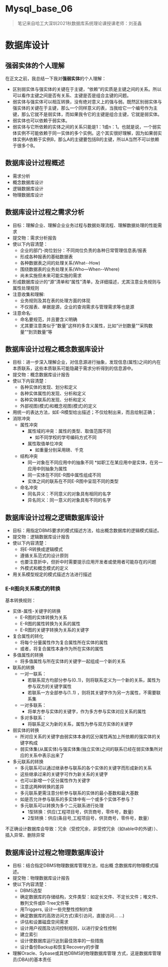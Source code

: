 # Mysql_base_06

> 笔记来自哈工大深圳2021秋数据库系统理论课授课老师：刘圣鑫

# 数据库设计
## 强弱实体的个人理解
在正文之前，我总结一下我对**强弱实体**的个人理解：
* 区别弱实体与强实体的关键在于主键，“依赖”的实质是主键之间的关系。所以可以看作主键之间是否有关系、主键是否是组合主键的问题。
* 弱实体与强实体可以相互转换，没有绝对意义上的强与弱。既然区别弱实体与强实体的关键在于主键，那么一个同样意义的表，当我给它一个编号作为主键，那么它就不是弱实体，而如果我令它的主键是组合主键，它就是弱实体。
* 弱实体也可以依赖于弱实体。
* 弱实体与它所依赖的实体之间的关系只能是1：1或n：1。也就是说，一个弱实体实例不可能依赖于同一实体的多个实例。这个其实很好理解，因为如果弱实体实例A依赖于实例B，那么A的主键要包括B的主键，所以A当然不可以依赖于很多个B。
## 数据库设计过程概述
* 需求分析
* 概念数据库设计
* 逻辑数据库设计
* 物理数据库设计
## 数据库设计过程之需求分析

* 目标：理解企业、理解企业业务过程与数据处理流程、理解数据处理的性能需求
* 提交物：需求分析报告
* 使以下内容清楚：
    * 企业的部门-岗位划分：不同岗位负责的各种日常管理信息表/报表
    * 形成各种报表的基础数据表
    * 各种数据表之间的处理关系(What--How)
    * 围绕数据表的业务处理关系(Who—When--Where)
    * 尚未实施但未来可能实施的需求
* 形成数据库设计的“源”清单和“属性”清单，及详细描述，尤其注意业务规则与属性处理规则
* 注意收集和理解: 
    * 业务规则及其在表的处理方面的体现 
    * 不仅报表、单据是源，企业的查询需求与管理需求等也是源
* 注意命名: 
    * 命名要规范，并且要含义明确
    * 尤其要注意类似于“数量”这样的多含义属性，比如“计划数量”“采购数量”“到货数量”等

## 数据库设计过程之概念数据库设计
* 目标：进一步深入理解企业，对信息源进行抽象，发现信息(属性)之间的内在本质联系，这些本质联系可能隐藏于需求分析得到的信息源中。
* 提交物：概念数据库设计报告
* 使以下内容清楚：
    * 各种实体的发现、划分和定义
    * 各种实体属性的发现、分析和定义
    * 各种实体联系的发现、分析和定义
    * 外部视图(模式)和概念视图(模式)的定义
* 用统一的表达方法，如E-R模型给出描述；不仅绘制出来，而且绘制正确；
* 消除冲突
    * 属性冲突
        * 属性域的冲突：属性的类型、取值范围不同
            * 如不同学校的学号编码方式不同 
        * 属性取值单位冲突
            * 如重量分别采用磅、千克
    * 结构冲突
        * 同一对象在不同应用中的抽象不同
            *如职工在某应用中是实体，在另一应用中则抽象为属性 
        * 同一实体在不同E-R图中属性组成不同
        * 实体之间的联系在不同E-R图中呈现不同的类型
    * 命名冲突
        * 同名异义：不同意义的对象具有相同的名字
        * 异名同义：同一意义的对象具有不同的名字
## 数据库设计过程之逻辑数据库设计
* 目标：用指定DBMS要求的模式描述方法，给出概念数据库的逻辑模式描述。
* 提交物：逻辑数据库设计报告
* 使以下内容清楚：
    * 将E-R转换成逻辑模式
    * 遵循关系范式的设计原则
    * 也要注意折中，但折中时需要提示应用开发者或使用者可能存在的问题
    * 外模式和概念模式的定义
* 用关系模型规定的模式描述方法进行描述
### E-R图向关系模式的转换
基本转换规则：
* 实体-属性-关键字的转换
    * E-R图的实体转换为关系
    * E-R图的属性转换为关系的属性
    * E-R图的关键字转换为关系的关键字
* 复合属性的转化
    * 将每个分量属性作为复合属性所在实体的属性
    * 或者，将复合属性本身作为所在实体的属性
* 多值属性的转换
    * 将多值属性与所在实体的关键字一起组成一个新的关系
* 联系的转换
    * 一对一联系：
        * 若联系双方均部分参与(0..1)，则将联系定义为一个新的关系，属性为参与双方的关键字属性
        * 若联系一方全部参与(1..1) ，则将其关键字作为另一方属性，不需要联系集
    * 一对多联系：
        * 将单方参与实体的关键字，作为多方参与实体对应关系的属性
    * 多对多联系：
        * 将联系定义为新的关系，属性为参与双方实体的关键字
* 弱实体的转换
    * 所对应关系的关键字由弱实体本身的区分属性再加上所依赖的强实体的关键字构成
    * 弱实体集(从属实体)与强实体集(独立实体)之间的联系已经在弱实体集所对应的关系中表示出来了
* 多元联系的转换
    * 多元联系可以通过继承参与联系的各个实体的关键字而形成新的关系
    * 这些继承过来的关键字可作为新关系的关键字
    * 也可以新增一个区分属性作为关键字
    * 注意这两种转换的差异
    *  多元联系更需注意分析参与联系的实体的最小基数和最大基数
    * 如是否允许参与联系的多实体中有一个或多个实体不参与？
    * 多元联系可以转换为多个二元联系进行处理
        * 1型转换：供应(工程项目号，供货商号，零件号，数量)
        * 2型转换：供应(条目号,工程项目号，供货商号，零件号，数量）

不正确设计数据库会导致：冗余（受控冗余，非受控冗余（如table中的外键））、插入异常、删除异常
## 数据库设计过程之物理数据库设计
* 目标：结合指定DBMS物理数据库管理方法，给出概
念数据库的物理模式描述。
* 提交物：物理数据库设计报告
* 使以下内容清楚：
    * DBMS选型
    * 确定数据库的存储结构，文件类型：如定长文件、不定长文件；堆文件、散列文件或B-Tree文件等
    * 用Triggers, 设计一些完整性控制约束
    * 确定数据库的高效访问方式(索引访问，直接访问… …)
    * 评估和设置磁盘空间需求
    * 设计用户视图及访问控制规则，以进行安全性控制
    * 建立索引
    * 设计使数据库运行达到最佳效率的一些措施
    * 设计备份Backup和恢复Recovery的步骤
* 理解Oracle、Sybase或其他DBMS的物理数据库管理 方式，这是数据库管理员(DBA)的基本责任






